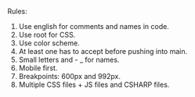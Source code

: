 Rules:

1. Use english for comments and names in code.
2. Use root for CSS.
3. Use color scheme.
4. At least one has to accept before pushing into main.
5. Small letters and - _ for names.
6. Mobile first.
7. Breakpoints: 600px and 992px.
8.  Multiple CSS files + JS files and CSHARP files.
